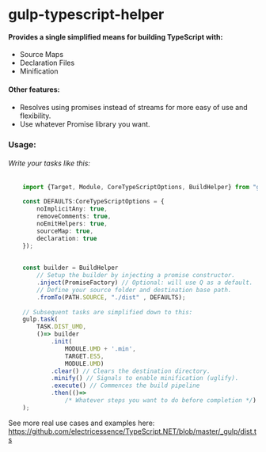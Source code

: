 gulp-typescript-helper
======================

#### Provides a single simplified means for building TypeScript with:
* Source Maps
* Declaration Files
* Minification

#### Other features:
* Resolves using promises instead of streams for more easy of use and flexibility.
* Use whatever Promise library you want. 

### Usage:

###### Write your tasks like this:
```ts
	import {Target, Module, CoreTypeScriptOptions, BuildHelper} from "gulp-typescript-helper";
		
	const DEFAULTS:CoreTypeScriptOptions = {
	    noImplicitAny: true,
	    removeComments: true,
	    noEmitHelpers: true,
	    sourceMap: true,
	    declaration: true
	});
	
	
	const builder = BuildHelper
	    // Setup the builder by injecting a promise constructor.
	    .inject(PromiseFactory) // Optional: will use Q as a default.
	    // Define your source folder and destination base path.
	    .fromTo(PATH.SOURCE, "./dist" , DEFAULTS);
	
	// Subsequent tasks are simplified down to this:
	gulp.task(
	    TASK.DIST_UMD,
	    ()=> builder
	        .init(
	            MODULE.UMD + '.min',
	            TARGET.ES5,
	            MODULE.UMD)
	        .clear() // Clears the destination directory.
	        .minify() // Signals to enable minification (uglify).
	        .execute() // Commences the build pipeline
	        .then(()=>
	            /* Whatever steps you want to do before completion */) //
	);
```

See more real use cases and examples here:
https://github.com/electricessence/TypeScript.NET/blob/master/_gulp/dist.ts
